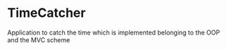 # TimeCatcher
Application to catch the time which is implemented belonging to the OOP and the MVC scheme
